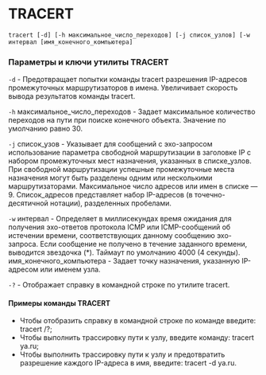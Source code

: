 # TRACERT


```tracert [-d] [-h максимальное_число_переходов] [-j список_узлов] [-w интервал [имя_конечного_компьютера]```

### Параметры и ключи утилиты TRACERT
 ```-d``` - Предотвращает попытки команды tracert разрешения IP-адресов промежуточных маршрутизаторов в имена. Увеличивает скорость вывода результатов команды tracert.

```-h``` максимальное_число_переходов - Задает максимальное количество переходов на пути при поиске конечного объекта. Значение по умолчанию равно 30.

```-j``` список_узов - Указывает для сообщений с эхо-запросом использование параметра свободной маршрутизации в заголовке IP с набором промежуточных мест назначения, указанных в списке_узлов. При свободной маршрутизации успешные промежуточные места назначения могут быть разделены одним или несколькими маршрутизаторами. Максимальное число адресов или имен в списке — 9. Список_адресов представляет набор IP-адресов (в точечно-десятичной нотации), разделенных пробелами.

```-w``` интервал - Определяет в миллисекундах время ожидания для получения эхо-ответов протокола ICMP или ICMP-сообщений об истечении времени, соответствующих данному сообщению эхо-запроса. Если сообщение не получено в течение заданного времени, выводится звездочка (*). Таймаут по умолчанию 4000 (4 секунды).
имя_конечного_компьютера - Задает точку назначения, указанную IP-адресом или именем узла.

```-?``` - Отображает справку в командной строке по утилите tracert.

#### Примеры команды TRACERT

* Чтобы отобразить справку в командной строке по команде введите: tracert /?;
* Чтобы выполнить трассировку пути к узлу, введите команду: tracert ya.ru;
* Чтобы выполнить трассировку пути к узлу и предотвратить разрешение каждого IP-адреса в имя, введите: tracert -d ya.ru.